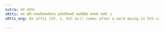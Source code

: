 ```yaml
---
sutra: तत आगतः
vRtti: तत इति पञ्चमीसमर्थादागत इत्येतस्मिन्नर्थे यथाविहित प्रत्ययो भवति ॥
vRtti_eng: An affix (IV. 1. 83) &c)) comes after a word being in 5th case in construction, in the sense of 'what has come thence'.

---
```

